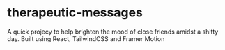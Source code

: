 # therapeutic-messages
A quick projecy to help brighten the mood of close friends amidst a shitty day. Built using React, TailwindCSS and Framer Motion
